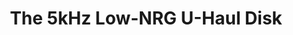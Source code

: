 ---
inv_num: 1998-003
add_credit:
url: 1998-003-uhaul
title: The 5kHz Low-NRG U-Haul Disk
year: '1998'
display_year: '1998'
medium: 1.44 Meg Floppy
dims:
pitch: "​EP all composed for and stored on a 1.55 Meg floppy. Mac Os 9 only!"
ps:
live_url:
youtube:
related_code:
subheading:
download: 5khz-1998-003-digital-master.img.zip
commission:
layout: things-i-made
---